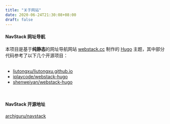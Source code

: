 ```yaml
---
title: "关于网站"
date: 2020-06-24T21:30:08+08:00
draft: false
---
```


#### NavStack 网址导航

本项目是基于**纯静态**的网址导航网站 [webstack.cc](https://github.com/WebStackPage/WebStackPage.github.io) 制作的 [Hugo](https://gohugo.io/) 主题，其中部分代码参考了以下几个开源项目：<br/><br/>

- [liutongxu/liutongxu.github.io](https://github.com/liutongxu/liutongxu.github.io)
- [iplaycode/webstack-hugo](https://github.com/iplaycode/webstack-hugo)
- [shenweiyan/webstack-hugo](https://github.com/shenweiyan/webstack-hugo)

<br/>

#### NavStack 开源地址

[archiguru/navstack](https://github.com/archiguru/navstack)

<br/>
